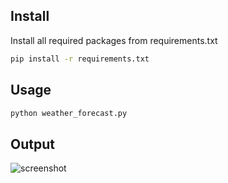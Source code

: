 ## Install
Install all required packages from requirements.txt
```bash
pip install -r requirements.txt
```

## Usage
```bash
python weather_forecast.py
```
## Output
![screenshot](forecase_screenshot.png)
